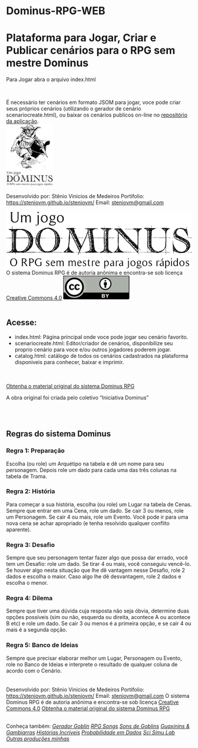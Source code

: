 # Dominus-RPG-WEB

<h1>Plataforma para Jogar, Criar e Publicar cenários para o RPG sem mestre Dominus</h1>

<p>Para Jogar abra o arquivo index.html</p>
<br>
<p>É necessário ter cenários em formato JSOM para jogar, voce pode criar seus próprios cenários (utilizando o gerador de cenário scenariocreate.html), ou baixar os cenários publicos on-line no <a href="https://drive.google.com/drive/folders/1yCx5s9EAQGN5evy2Ff7jkSUi_O8VI71A?usp=sharing">repositório da aplicação</a>.
<br>
<a href="https://arquivorpg.com.br/dominus/"><img src="./imgs/dominusweb.png"></a>
<br><br>
<span>Desenvolvido por: Stênio Vinicios de Medeiros</span>
<span>Portifolio: <a href="https://steniovm.github.io/steniovm/" alt="Meu portifolio de projetos">https://steniovm.github.io/steniovm/</a></span>
<span>Email: <a href="mailto:steniovm@gmail.com" alt="Meu email">steniovm@gmail.com</a></span>
<br><br>
<img id="aboutd" src="./imgs/logo-dominus.png">
<br>
<span>O sistema Dominus RPG é de autoria anônima e encontra-se sob licença <a href="https://creativecommons.org/licenses/by/4.0/deed.pt-br" target="_blank">Creative Commons
4.0</a></span>
<img id="aboutcc" src="./imgs/CC-BY-180x65.jpg">
<br><br>
<h2>Acesse:</h2>
<ul>
<li>index.html: Página principal onde voce pode jogar seu cenário favorito.</li>
<li>scenariocreate.html: Editor/criador de cenários, disponibilize seu proprio cenário para voce e/ou outros jogadores poderem jogar.</li>
<li>catalog.html: catálogo de todos os cenários cadastrados na plataforma disponiveis para conhecer, baixar e imprimir.</li>
</ul>
<br><br>
<span><a href="https://docs.google.com/document/d/1dpwhswNvg2cgHPJ-7bnlg43MF0mvACDjd4QmrBLjBI4/edit#heading=h.y1t6y85ts5ut" target="_blank">Obtenha o material original do sistema Dominus RPG</a></span>
<p>A obra original foi criada pelo coletivo “Iniciativa Dominus”</p>
<br><br>
<h2>Regras do sistema Dominus</h2>
<h3>Regra 1: Preparação</h3>
<article>Escolha (ou role) um Arquétipo na tabela e dê um nome para seu personagem. Depois role um dado para cada uma das três colunas na tabela de Trama.</article>
<h3>Regra 2: História</h3>
<article>Para começar a sua história, escolha (ou role) um Lugar na tabela de Cenas. Sempre que entrar em uma Cena, role um dado. Se cair 3 ou menos, role um Personagem. Se cair 4 ou mais, role um Evento. Você pode ir para uma nova cena se achar apropriado (e tenha resolvido qualquer conflito aparente).</article>
<h3>Regra 3: Desafio</h3>
<article>Sempre que seu personagem tentar fazer algo que possa dar errado, você tem um Desafio: role um dado. Se tirar 4 ou mais, você conseguiu vencê-lo. Se houver algo nesta situação que lhe dê vantagem nesse Desafio, role 2 dados e escolha o maior. Caso algo lhe dê desvantagem, role 2 dados e escolha o menor.</article>
<h3>Regra 4: Dilema</h3>
<article>Sempre que tiver uma dúvida cuja resposta não seja óbvia, determine duas opções possíveis (sim ou não, esquerda ou direita, acontece A ou acontece B etc) e role um dado. Se cair 3 ou menos é a primeira opção, e se cair 4 ou mais é a segunda opção.</article>
<h3>Regra 5: Banco de Ideias</h3>
<article>Sempre que precisar elaborar melhor um Lugar, Personagem ou Evento, role no Banco de Ideias e interprete o resultado de qualquer coluna de acordo com o Cenário.</article>
<br><br>
<span>Desenvolvido por: Stênio Vinicios de Medeiros</span>
<span>Portifolio: <a href="https://steniovm.github.io/steniovm/" alt="Meu portifolio de projetos">https://steniovm.github.io/steniovm/</a></span>
<span>Email: <a href="mailto:steniovm@gmail.com" alt="Meu email">steniovm@gmail.com</a></span>
<span>O sistema Dominus RPG é de autoria anônima e encontra-se sob licença <a href="https://creativecommons.org/licenses/by/4.0/deed.pt-br" target="_blank">Creative Commons 4.0</a></span>
<span><a href="https://docs.google.com/document/d/1dpwhswNvg2cgHPJ-7bnlg43MF0mvACDjd4QmrBLjBI4/edit#heading=h.y1t6y85ts5ut" target="_blank">Obtenha o material original do sistema Dominus RPG</a></span>
<br><br>

<span>Conheça também:</span>
<a href="https://steniovm.github.io/steniovm/GeradorGoblin/index.html" target="_blank"><i>Gerador Goblin</i></a>
<a href="https://steniovm.github.io/steniovm/RPGSongs/index.html" target="_blank"><i>RPG Songs</i></a>
<a href="https://steniovm.github.io/steniovm/GoblinSongs/index.html" target="_blank"><i>Sons de Goblins</i></a>
<a href="https://guaxinimonline.onrender.com/" target="_blank"><i>Guaxinins &amp; Gambiarras</i></a>
<a href="https://historias-incriveis.onrender.com/" target="_blank"><i>Histórias Incríveis</i></a>
<a href="https://steniovm.github.io/steniovm/DiceProbability/index.html" target="_blank"><i>Probabilidade em Dados</i></a>
<a href="https://scisimulab.com.br/" target="_blank"><i>Sci Simu Lab</i></a>
<a href="https://steniovm.github.io/steniovm/" target="_blank"><i>Outras produções minhas</i></a>
